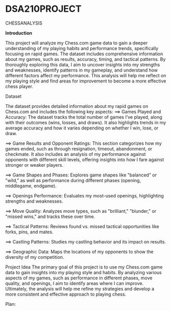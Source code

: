 # DSA210PROJECT
CHESSANALYSIS


**Introduction**


This project will analyze my Chess.com game data to gain a deeper understanding of my playing habits and performance trends, specifically focusing on rapid games. The dataset includes comprehensive information about my games, such as results, accuracy, timing, and tactical patterns. By thoroughly exploring this data, I aim to uncover insights into my strengths and weaknesses, identify patterns in my gameplay, and understand how different factors affect my performance. This analysis will help me reflect on my playing style and find areas for improvement to become a more effective chess player.


Dataset


The dataset provides detailed information about my rapid games on Chess.com and includes the following key aspects:
==> Games Played and Accuracy: The dataset tracks the total number of games I’ve played, along with their outcomes (wins, losses, and draws). It also highlights trends in my average accuracy and how it varies depending on whether I win, lose, or draw.

==> Game Results and Opponent Ratings: This section categorizes how my games ended, such as through resignation, timeout, abandonment, or checkmate. It also includes an analysis of my performance against opponents with different skill levels, offering insights into how I fare against stronger or weaker players.

==> Game Shapes and Phases: Explores game shapes like "balanced" or "wild," as well as performance during different phases (opening, middlegame, endgame).

==> Openings Performance: Evaluates my most-used openings, highlighting strengths and weaknesses.

==> Move Quality: Analyzes move types, such as "brilliant," "blunder," or "missed wins," and tracks these over time.

==> Tactical Patterns: Reviews found vs. missed tactical opportunities like forks, pins, and mates.

==> Castling Patterns: Studies my castling behavior and its impact on results.

==> Geographic Data: Maps the locations of my opponents to show the diversity of my competition.

Project Idea
The primary goal of this project is to use my Chess.com game data to gain insights into my playing style and habits. By analyzing various aspects of my games, such as performance in different phases, move quality, and openings, I aim to identify areas where I can improve. Ultimately, the analysis will help me refine my strategies and develop a more consistent and effective approach to playing chess.

Plan:



